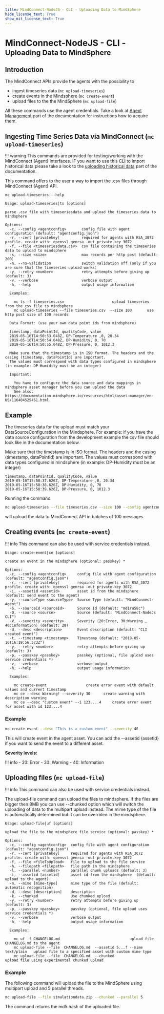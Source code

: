 ```yaml
---
title: MindConnect-NodeJS - CLI - Uploading Data to MindSphere
hide_license_text: True
show_mit_license_text: True
---
```


# MindConnect-NodeJS - CLI - <small>Uploading Data to MindSphere</small>


## Introduction

The MindConnect APIs provide the agents with the possibility to 

- ingest timeseries data (```mc upload-timeseries```)
- create events in the Mindsphere (```mc create-event```)
- upload files to the the MindSphere (```mc upload-file```)

All these commands use the agent credentials. Take a look at [Agent Management](./agent-management.md) part of the documentation for instructions how to acquire them.


## Ingesting Time Series Data via MindConnect (```mc upload-timeseries```)

!!! warning
    This commands are provided for testing/working with the MindConnect (Agent) interfaces. IF you want to use this CLI to import historical data please take a look to the [uploading historical data](./bulk-uploads.md) part of the documentation.


This command offers to the user a way to import the .csv files through MindConnect (Agent) API.

```text
mc upload-timeseries --help

Usage: upload-timeseries|ts [options]

parse .csv file with timeseriesdata and upload the timeseries data to mindsphere

Options:
  -c, --config <agentconfig>       config file with agent configuration (default: "agentconfig.json")
  -r, --cert [privatekey]          required for agents with RSA_3072 profile. create with: openssl genrsa -out private.key 3072
  -f, --file <timeseriesdata.csv>  csv file containing the timeseries data to upload to mindsphere
  -s, --size <size>                max records per http post (default: 200)
  -n, --no-validation              switch validation off (only if you are sure that the timeseries upload works)
  -y, --retry <number>             retry attempts before giving up (default: 3)
  -v, --verbose                    verbose output
  -h, --help                       output usage information

  Examples:

    mc ts -f timeseries.csv 					 upload timeseries from the csv file to mindsphere 
    mc upload-timeseries --file timeseries.csv  --size 100  	 use http post size of 100 records 

  Data Format: (use your own data point ids from mindsphere)

  timestamp, dataPointId, qualityCode, value
  2019-05-16T14:50:53.048Z, DP-Temperature ,0, 20.34
  2019-05-16T14:50:54.048Z, DP-Humidity, 0, 70
  2019-05-16T14:50:55.048Z, DP-Pressure, 0, 1012.3

  Make sure that the timestamp is in ISO format. The headers and the casing (timestamp, dataPointId) are important. 
  The values must correspond with data types configured in mindsphere (in example: DP-Humidity must be an integer)

  Important:

    You have to configure the data source and data mappings in mindsphere asset manager before you can upload the data
    See also: https://documentation.mindsphere.io/resources/html/asset-manager/en-US/116404525451.html
```

## Example

The timeseries data for the upload must match your DataSourceConfiguration in the Mindsphere. 
For example: if you have the data source configuration from the 
development example the csv file should look like in the documentation below. 

Make sure that the timestamp is in ISO format. The headers and the casing (timestamp, dataPointId) are important.
The values must correspond with data types configured in mindsphere (in example: DP-Humidity must be an integer)

```csv
timestamp, dataPointId, qualityCode, value
2019-05-16T15:58:37.626Z, DP-Temperature ,0, 20.34
2019-05-16T15:58:38.626Z, DP-Humidity, 0, 70
2019-05-16T15:58:39.626Z, DP-Pressure, 0, 1012.3
```

Running the command 

```bash 
mc upload-timeseries --file timeseries.csv --size 100 --config agentconfig.json
```

will upload the data to MindConnect API in batches of 100 messages.

## Creating events (```mc create-event```)

!!! info
    This command can also be used with service credentials instead.

```text
Usage: create-event|ce [options]

create an event in the mindsphere (optional: passkey) *

Options:
  -c, --config <agentconfig>     config file with agent configuration (default: "agentconfig.json")
  -r, --cert [privatekey]        required for agents with RSA_3072 profile. create with: openssl genrsa -out private.key 3072
  -i, --assetid <assetid>        asset id from the mindsphere  (default: send event to the agent)
  -y, --sourceType <sourceType>  Source Type (default: "MindConnect-Agent")
  -S, --sourceId <sourceId>      Source Id (default: "md1ru58c")
  -O, --source <source>          Source (default: "MindConnect-NodeJs CLI")
  -V, --severity <severity>      Severity (20:Error, 30:Warning , 40:information) (default: 20)
  -d, --desc <description>       Event description (default: "CLI created event")
  -t, --timestamp <timestamp>    Timestamp (default: "2019-05-16T16:19:56.373Z")
  -y, --retry <number>           retry attempts before giving up (default: 3)
  -p, --passkey <passkey>        passkey (optional, file upload uses service credentials *)
  -v, --verbose                  verbose output
  -h, --help                     output usage information

  Examples:

    mc create-event 				 create error event with default values and current timestamp
    mc ce --desc Warning! --severity 30 	 create warning with description warning
    mc ce --desc "custom event" --i 123....4 	 create error event for asset with id 123....4

```

### Example

```bash
mc create-event --desc "This is a custom event" --severity 40
```

This will create event in the agent asset. You can add the --assetid {assetid} if you want to send the event to a different asset.

**Severity levels:**

!!! info
    - 20: Error
    - 30: Warning
    - 40: Information

## Uploading files  (```mc upload-file```)

!!! info
    This command can also be used with service credentials instead.

The upload-file command can upload the files to mindsphere. If the files are bigger then 8MB you can use --chunked option which will switch the uploading of data to the multipart upload instead. The mime type of the file is automatically determined but it can be overriden in the mindsphere.


```text
Usage: upload-file|uf [options]

upload the file to the mindsphere file service (optional: passkey) *

Options:
  -c, --config <agentconfig>  config file with agent configuration (default: "agentconfig.json")
  -r, --cert [privatekey]     required for agents with RSA_3072 profile. create with: openssl genrsa -out private.key 3072
  -f, --file <fileToUpload>   file to upload to the file service
  -h, --filepath <filepath>   file path in the mindsphere
  -l, --parallel <number>     parallel chunk uploads (default: 3)
  -i, --assetid [assetid]     asset id from the mindsphere  (default: upload to the agent)
  -m, --mime [mime-type]      mime type of the file (default: automatic recognition)
  -d, --desc [description]    description
  -k, --chunked               Use chunked upload
  -y, --retry <number>        retry attempts before giving up (default: 3)
  -p, --passkey <passkey>     passkey (optional, file upload uses service credentials *)
  -v, --verbose               verbose output
  -h, --help                  output usage information

  Examples:

    mc uf -f CHANGELOG.md   							 upload file CHANGELOG.md to the agent
    mc upload-file --file  CHANGELOG.md  --assetid 5...f --mime text/plain 	 upload file to a specified asset with custom mime type
    mc upload-file --file  CHANGELOG.md  --chunked 				 upload file using experimental chunked upload
```

### Example

The following command will upload the file to the MindSphere using multipart upload and 5 parallel threads.

```bash
mc upload-file --file simulationdata.zip --chunked --parallel 5 
```

The command returns the md5 hash of the uploaded file.